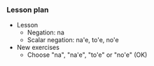 ### Lesson plan

* Lesson
    * Negation: na
    * Scalar negation: na'e, to'e, no'e
* New exercises
    * Choose "na", "na'e", "to'e" or "no'e" (OK)
